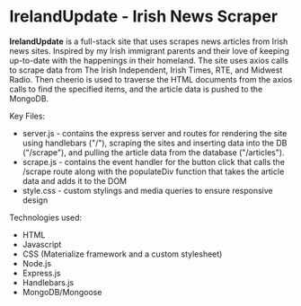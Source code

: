 # IrelandUpdate - Irish News Scraper
**IrelandUpdate** is a full-stack site that uses scrapes news articles from Irish news sites.  Inspired by my Irish immigrant parents and their love of keeping up-to-date with the happenings in their homeland.  The site uses axios calls to scrape data from The Irish Independent, Irish Times, RTE, and Midwest Radio.  Then cheerio is used to traverse the HTML documents from the axios calls to find the specified items, and the article data is pushed to the MongoDB.

Key Files:
* server.js - contains the express server and routes for rendering the site using handlebars ("/"), scraping the sites and inserting data into the DB ("/scrape"), and pulling the article data from the database ("/articles").
* scrape.js - contains the event handler for the button click that calls the /scrape route along with the populateDiv function that takes the article data and adds it to the DOM
* style.css - custom stylings and media queries to ensure responsive design
    
Technologies used:
* HTML
* Javascript
* CSS (Materialize framework and a custom stylesheet)
* Node.js
* Express.js
* Handlebars.js
* MongoDB/Mongoose